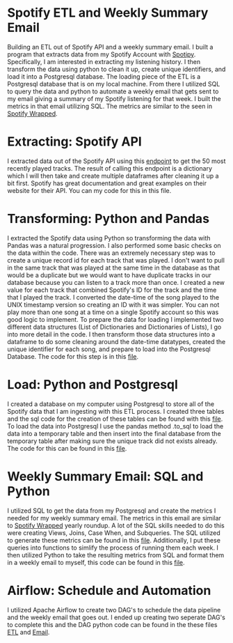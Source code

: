 # Spotify ETL and Weekly Summary Email
Building an ETL out of Spotify API and a weekly summary email. I built a program that extracts data from my Spotify Account with [Spotipy](https://spotipy.readthedocs.io/en/2.16.1/). Specifically, I am interested in extracting my listening history. I then transform the data using python to clean it up, create unique identifiers, and load it into a Postgresql database. The loading piece of the ETL is a Postgresql database that is on my local machine. From there I utilized SQL to query the data and python to automate a weekly email that gets sent to my email giving a summary of my Spotify listening for that week. I built the metrics in that email utilizing SQL. The metrics are similar to the seen in [Spotify Wrapped](https://2020.byspotify.com/).

# Extracting: Spotify API
I extracted data out of the Spotify API using this [endpoint](https://developer.spotify.com/documentation/web-api/reference/player/get-recently-played/) to get the 50 most recently played tracks. The result of calling this endpoint is a dictionary which I will then take and create multiple dataframes after cleaning it up a bit first. Spotify has great documentation and great examples on their website for their API. You can my code for this in this file.

# Transforming: Python and Pandas
I extracted the Spotify data using Python so transforming the data with Pandas was a natural progression. I also performed some basic checks on the data within the code. There was an extremely necessary step was to create a unique record id for each track that was played. I don't want to pull in the same track that was played at the same time in the database as that would be a duplicate but we would want to have duplicate tracks in our database because you can listen to a track more than once. I created a new value for each track that combined Spotify's ID for the track and the time that I played the track. I converted the date-time of the song played to the UNIX timestamp version so creating an ID with it was simpler. You can not play more than one song at a time on a single Spotify account so this was good logic to implement. To prepare the data for loading I implemented two different data structures (List of Dictionaries and Dictionaries of Lists), I go into more detail in the code. I then transform those data structures into a dataframe to do some cleaning around the date-time datatypes, created the unique identifier for each song, and prepare to load into the Postgresql Database. The code for this step is in this [file](https://github.com/culpgrant/Spotify_ETL/blob/main/ETL_Spotify.py).

# Load: Python and Postgresql
I created a database on my computer using Postgresql to store all of the Spotify data that I am ingesting with this ETL process. I created three tables and the sql code for the creation of these tables can be found with this [file](https://github.com/culpgrant/Spotify_ETL/blob/main/Create_Tables.sql). To load the data into Postgresql I use the pandas method .to_sql to load the data into a temporary table and then insert into the final database from the temporary table after making sure the unique track did not exists already. The code for this can be found in this [file](https://github.com/culpgrant/Spotify_ETL/blob/main/ETL_Spotify.py).

# Weekly Summary Email: SQL and Python
I utilized SQL to get the data from my Postgresql and create the metrics I needed for my weekly summary email. The metrics in this email are similar to [Spotify Wrapped](https://2020.byspotify.com/) yearly roundup. A lot of the SQL skills needed to do this were creating Views, Joins, Case When, and Subqueries. The SQL utilized to generate these metrics can be found in this [file](https://github.com/culpgrant/Spotify_ETL/blob/main/Weekly_Queries.sql). Additionally, I put these queries into functions to simlify the process of running them each week. I then utilized Python to take the resulting metrics from SQL and format them in a weekly email to myself, this code can be found in this [file](https://github.com/culpgrant/Spotify_ETL/blob/main/Weekly_Email.py).

# Airflow: Schedule and Automation
I utilized Apache Airflow to create two DAG's to schedule the data pipeline and the weekly email that goes out. I ended up creating two seperate DAG's to complete this and the DAG python code can be found in the these files [ETL](https://github.com/culpgrant/Spotify_ETL/blob/main/Airflow_DAGs/ETL_Dag.py) and [Email](https://github.com/culpgrant/Spotify_ETL/blob/main/Airflow_DAGs/Weekly_Email_Dag.py).
